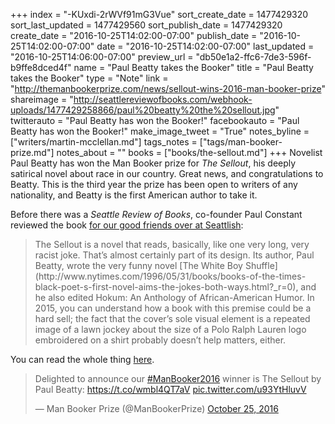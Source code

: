 +++
index = "-KUxdi-2rWVf91mG3Vue"
sort_create_date = 1477429320
sort_last_updated = 1477429560
sort_publish_date = 1477429320
create_date = "2016-10-25T14:02:00-07:00"
publish_date = "2016-10-25T14:02:00-07:00"
date = "2016-10-25T14:02:00-07:00"
last_updated = "2016-10-25T14:06:00-07:00"
preview_url = "db50e1a2-ffc6-7de3-596f-b9ffe8dced4f"
name = "Paul Beatty takes the Booker"
title = "Paul Beatty takes the Booker"
type = "Note"
link = "http://themanbookerprize.com/news/sellout-wins-2016-man-booker-prize"
shareimage = "http://seattlereviewofbooks.com/webhook-uploads/1477429258866/paul%20beatty%20the%20sellout.jpg"
twitterauto = "Paul Beatty has won the Booker!"
facebookauto = "Paul Beatty has won the Booker!"
make_image_tweet = "True"
notes_byline = ["writers/martin-mcclellan.md"]
tags_notes = ["tags/man-booker-prize.md"]
notes_about = ""
books = ["books/the-sellout.md"]
+++
Novelist Paul Beatty has won the Man Booker prize for _The Sellout_, his deeply satirical novel about race in our country. Great news, and congratulations to Beatty. This is the third year the prize has been open to writers of any nationality, and Beatty is the first American author to take it. 

Before there was a _Seattle Review of Books_, co-founder Paul Constant reviewed the book [for our good friends over at Seattlish](http://seattlish.com/post/113965563161/that-sounds-cool-race-and-literature-at-the): 

<blockquote>
The Sellout is a novel that reads, basically, like one very long, very racist joke. That’s almost certainly part of its design. Its author, Paul Beatty, wrote the very funny novel [The White Boy Shuffle](http://www.nytimes.com/1996/05/31/books/books-of-the-times-black-poet-s-first-novel-aims-the-jokes-both-ways.html?_r=0), and he also edited Hokum: An Anthology of African-American Humor. In 2015, you can understand how a book with this premise could be a hard sell; the fact that the cover’s sole visual element is a repeated image of a lawn jockey about the size of a Polo Ralph Lauren logo embroidered on a shirt probably doesn’t help matters, either.
</blockquote>

You can read the whole thing [here](http://seattlish.com/post/113965563161/that-sounds-cool-race-and-literature-at-the).

<blockquote class="twitter-tweet" data-lang="en"><p lang="en" dir="ltr">Delighted to announce our <a href="https://twitter.com/hashtag/ManBooker2016?src=hash">#ManBooker2016</a> winner is The Sellout by Paul Beatty: <a href="https://t.co/wmbl4QT7aV">https://t.co/wmbl4QT7aV</a> <a href="https://t.co/u93YtHluvV">pic.twitter.com/u93YtHluvV</a></p>&mdash; Man Booker Prize (@ManBookerPrize) <a href="https://twitter.com/ManBookerPrize/status/791019263398146048">October 25, 2016</a></blockquote>

